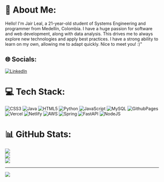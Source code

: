 # 💫 About Me:
Hello! I'm Jair Leal, a 21-year-old student of Systems Engineering and programmer from Medellín, Colombia. I have a huge passion for software and web development, along with data analysis. This drives me to always explore new technologies and apply best practices. I have a strong ability to learn on my own, allowing me to adapt quickly. Nice to meet you! :)"


## 🌐 Socials:
[![LinkedIn](https://img.shields.io/badge/LinkedIn-%230077B5.svg?logo=linkedin&logoColor=white)](https://linkedin.com/in/https://www.linkedin.com/in/jair-leal14/) 

# 💻 Tech Stack:
![CSS3](https://img.shields.io/badge/css3-%231572B6.svg?style=flat&logo=css3&logoColor=white) ![Java](https://img.shields.io/badge/java-%23ED8B00.svg?style=flat&logo=openjdk&logoColor=white) ![HTML5](https://img.shields.io/badge/html5-%23E34F26.svg?style=flat&logo=html5&logoColor=white) ![Python](https://img.shields.io/badge/python-3670A0?style=flat&logo=python&logoColor=ffdd54) ![JavaScript](https://img.shields.io/badge/javascript-%23323330.svg?style=flat&logo=javascript&logoColor=%23F7DF1E) ![MySQL](https://img.shields.io/badge/mysql-%2300000f.svg?style=flat&logo=mysql&logoColor=white) ![GithubPages](https://img.shields.io/badge/github%20pages-121013?style=flat&logo=github&logoColor=white) ![Vercel](https://img.shields.io/badge/vercel-%23000000.svg?style=flat&logo=vercel&logoColor=white) ![Netlify](https://img.shields.io/badge/netlify-%23000000.svg?style=flat&logo=netlify&logoColor=#00C7B7) ![AWS](https://img.shields.io/badge/AWS-%23FF9900.svg?style=flat&logo=amazon-aws&logoColor=white) ![Spring](https://img.shields.io/badge/spring-%236DB33F.svg?style=flat&logo=spring&logoColor=white) ![FastAPI](https://img.shields.io/badge/FastAPI-005571?style=flat&logo=fastapi) ![NodeJS](https://img.shields.io/badge/node.js-6DA55F?style=flat&logo=node.js&logoColor=white)
# 📊 GitHub Stats:
![](https://github-readme-stats.vercel.app/api?username=JairLeal157&theme=onedark&hide_border=false&include_all_commits=true&count_private=false)<br/>
![](https://github-readme-streak-stats.herokuapp.com/?user=JairLeal157&theme=onedark&hide_border=false)<br/>
![](https://github-readme-stats.vercel.app/api/top-langs/?username=JairLeal157&theme=onedark&hide_border=false&include_all_commits=true&count_private=false&layout=compact)

---
[![](https://visitcount.itsvg.in/api?id=JairLeal157&icon=0&color=0)](https://visitcount.itsvg.in)

<!-- Proudly created with GPRM ( https://gprm.itsvg.in ) -->
